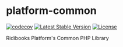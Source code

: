 # platform-common

[![codecov](https://codecov.io/gh/ridi/books-frontend/branch/master/graph/badge.svg)](https://codecov.io/gh/ridi/platform-common)
[![Latest Stable Version](https://poser.pugx.org/ridibooks/platform-common/version)](https://packagist.org/packages/ridibooks/platform-common)
[![License](https://poser.pugx.org/ridibooks/platform-common/license)](https://packagist.org/packages/ridibooks/platform-common)

Ridibooks Platform's Common PHP Library
